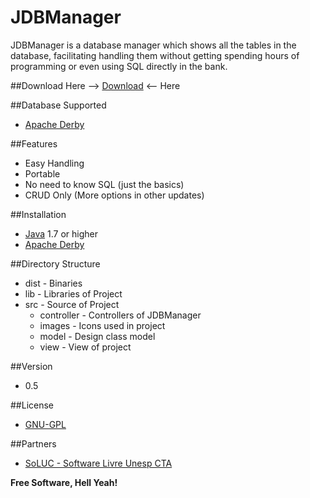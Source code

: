 # JDBManager
JDBManager is a database manager which shows all the tables in the database, facilitating handling them without getting spending hours of programming or even using SQL directly in the bank.

##Download
Here --> [Download] <-- Here

##Database Supported
  - [Apache Derby]

##Features
  - Easy Handling
  - Portable
  - No need to know SQL (just the basics)
  - CRUD Only (More options in other updates)

##Installation
  - [Java] 1.7 or higher
  - [Apache Derby]

##Directory Structure
  * dist - Binaries
  * lib  - Libraries of Project
  * src  - Source of Project
    * controller - Controllers of JDBManager
    * images - Icons used in project
    * model - Design class model
    * view - View of project

##Version
  - 0.5

##License
  - [GNU-GPL]

##Partners
  - [SoLUC - Software Livre Unesp CTA]

**Free Software, Hell Yeah!**

[SoLUC - Software Livre Unesp CTA]:https://sites.google.com/site/projetosoluc/
[Apache Derby]:http://db.apache.org/derby/
[GNU-GPL]:http://www.gnu.org/copyleft/gpl.html
[Download]:https://github.com/zerossB/JDBManager/blob/master/dist/JDBManager.rar?raw=true
[Java]:http://java.com/pt_BR/download/installed8.jsp